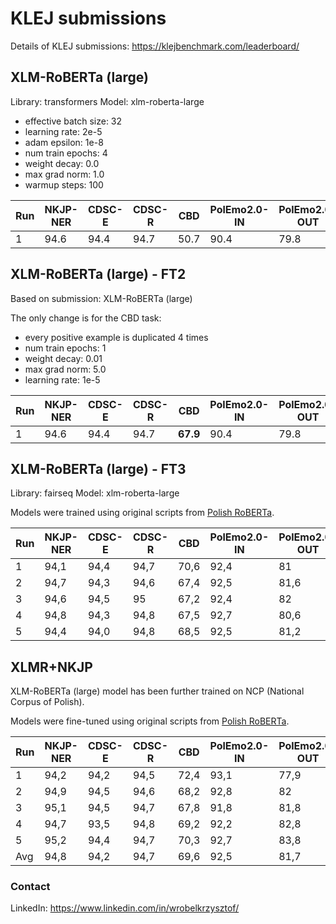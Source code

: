 # KLEJ submissions
Details of KLEJ submissions: https://klejbenchmark.com/leaderboard/

## XLM-RoBERTa (large)

Library: transformers
Model: xlm-roberta-large

* effective batch size: 32
* learning rate: 2e-5
* adam epsilon: 1e-8
* num train epochs: 4
* weight decay: 0.0
* max grad norm: 1.0
* warmup steps: 100

| Run     | NKJP-NER | CDSC-E | CDSC-R | CBD   | PolEmo2.0-IN | PolEmo2.0-OUT | DYK   | PSC   | AR    | Avg     |
|---------|----------|--------|--------|-------|--------------|---------------|-------|-------|-------|---------|
| 1       |   94.6   |  94.4  |  94.7  | 50.7  |     90.4     |     79.8      | 71.6  | 98.2  | 87.5  |  84.7   |

## XLM-RoBERTa (large) - FT2

Based on submission: XLM-RoBERTa (large)

The only change is for the CBD task:
* every positive example is duplicated 4 times
* num train epochs: 1
* weight decay: 0.01
* max grad norm: 5.0
* learning rate: 1e-5

| Run     | NKJP-NER | CDSC-E | CDSC-R | CBD   | PolEmo2.0-IN | PolEmo2.0-OUT | DYK   | PSC   | AR    | Avg     |
|---------|----------|--------|--------|-------|--------------|---------------|-------|-------|-------|---------|
| 1       |   94.6   |  94.4  |  94.7  | **67.9** |  90.4     |     79.8      | 71.6  | 98.2  | 87.5  |  86.6   |

## XLM-RoBERTa (large) - FT3

Library: fairseq
Model: xlm-roberta-large

Models were trained using original scripts from [Polish RoBERTa](https://github.com/sdadas/polish-roberta).

| Run     | NKJP-NER | CDSC-E | CDSC-R | CBD   | PolEmo2.0-IN | PolEmo2.0-OUT | DYK   | PSC   | AR    | Avg     |
|---------|----------|--------|--------|-------|--------------|---------------|-------|-------|-------|---------|
| 1 | 94,1 | 94,4 | 94,7 | 70,6 | 92,4 | 81 | 72,8 | 98,9 | 88,4 | 87,5 |
| 2 | 94,7 | 94,3 | 94,6 | 67,4 | 92,5 | 81,6 | 73,9 | 98,0 | 89,3 | 87,4 |
| 3 | 94,6 | 94,5 | 95 | 67,2 | 92,4 | 82 | 73,4 | 98,8 | 89,1 | 87,4 |
| 4 | 94,8 | 94,3 | 94,8 | 67,5 | 92,7 | 80,6 | 75,3 | 98,3 | 88,5 | 87,4 |
| 5 | 94,4 | 94,0 | 94,8 | 68,5 | 92,5 | 81,2 | 77,1 | 98,6 | 88,5 | 87,7 |

## XLMR+NKJP

XLM-RoBERTa (large) model has been further trained on NCP (National Corpus of Polish).

Models were fine-tuned using original scripts from [Polish RoBERTa](https://github.com/sdadas/polish-roberta).


| Run     | NKJP-NER | CDSC-E | CDSC-R | CBD   | PolEmo2.0-IN | PolEmo2.0-OUT | DYK   | PSC   | AR    | Avg     |
|---------|----------|--------|--------|-------|--------------|---------------|-------|-------|-------|---------|
 | 1 | 94,2 | 94,2 | 94,5 | 72,4 | 93,1 | 77,9 | 77,5 | 98,6 | 88,2 | 87,8 | 
 | 2 | 94,9 | 94,5 | 94,6 | 68,2 | 92,8 | 82 | 74,6 | 99,1 | 88,5 | 87,7 | 
 | 3 | 95,1 | 94,5 | 94,7 | 67,8 | 91,8 | 81,8 | 75 | 97,9 | 88,2 | 87,4 | 
 | 4 | 94,7 | 93,5 | 94,8 | 69,2 | 92,2 | 82,8 | 73,6 | 98 | 88,7 | 87,5 | 
 | 5 | 95,2 | 94,4 | 94,7 | 70,3 | 92,7 | 83,8 | 76,6 | 98,9 | 88,8 | 88,4 | 
 | Avg  | 94,8 | 94,2 | 94,7 | 69,6 | 92,5 | 81,7 | 75,5 | 98,5 | 88,5 | 87,8 | 


### Contact

LinkedIn: https://www.linkedin.com/in/wrobelkrzysztof/
